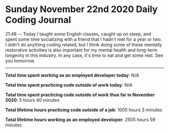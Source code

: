 # Sunday November 22nd 2020 Daily Coding Journal

21:48 -- Today I taught some English classes, caught up on sleep, and spent some time socializing with a friend that I hadn't met for a year or two. I didn't do anything coding related, but I think doing some of these mentally restorative activities is also important for my mental health and long-term longevity in this industry. In any case, it's time to eat and get some rest. See you tomorrow.

---

**Total time spent working as an employed developer today**: N/A

**Total time spent practicing code outside of work today**: N/A

**Total time spent practicing code outside of work thus far in November 2020**: 5 hours 40 minutes

**Total lifetime hours practicing code outside of a job**: 1005 hours 3 minutes

**Total lifetime hours working as an employed developer**: 2505 hours 59 minutes
